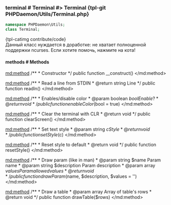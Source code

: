 ### terminal # Terminal #> Terminal {tpl-git PHPDaemon/Utils/Terminal.php}

```php
namespace PHPDaemon\Utils;
class Terminal;
```

{tpl-catimg contribute/code}<br />Данный класс нуждается в доработке: не хватает полноценной поддержки ncurses.
Если хотите помочь, нажмите на кота!<br />

<!-- include-namespace path="\PHPDaemon\Utils\Terminal" commit="" level="" access="" -->
#### methods # Methods

<md:method>
/**
	 * Constructor
	 */
public function __construct()
</md:method>

<md:method>
/**
	 * Read a line from STDIN
	 * @return string Line
	 */
public function readln()
</md:method>

<md:method>
/**
	 * Enables/disable color
	 * @param  boolean $bool Enable?
	 * @return void
	 */
public function enableColor($bool = true)
</md:method>

<md:method>
/**
	 * Clear the terminal with CLR
	 * @return void
	 */
public function clearScreen()
</md:method>

<md:method>
/**
	 * Set text style
	 * @param  string $c Style
	 * @return void
	 */
public function setStyle($c)
</md:method>

<md:method>
/**
	 * Reset style to default
	 * @return void
	 */
public function resetStyle()
</md:method>

<md:method>
/**
	 * Draw param (like in man)
	 * @param string $name        Param name
	 * @param string $description Param description
	 * @param array  $values      Param allowed values
	 * @return void
	 */
public function drawParam($name, $description, $values = '')
</md:method>

<md:method>
/**
	 * Draw a table
	 * @param  array Array of table's rows
	 * @return void
	 */
public function drawTable($rows)
</md:method>


<!--/ include-namespace -->
